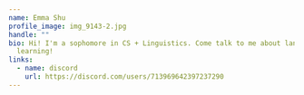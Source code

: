 ```yaml
---
name: Emma Shu
profile_image: img_9143-2.jpg
handle: ""
bio: Hi! I'm a sophomore in CS + Linguistics. Come talk to me about language
  learning!
links:
  - name: discord
    url: https://discord.com/users/713969642397237290
---
```

